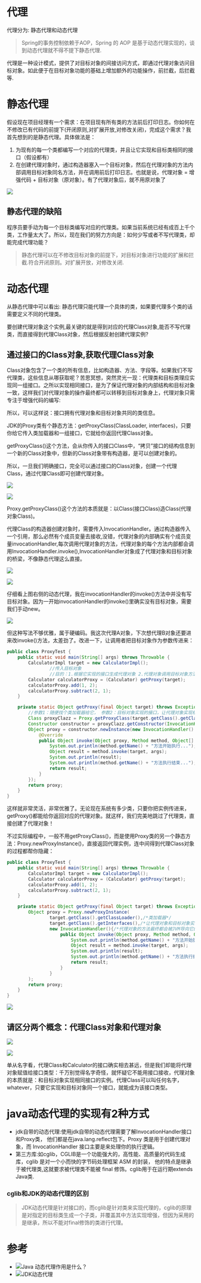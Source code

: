 # 代理

代理分为: 静态代理和动态代理

>Spring的事务控制依赖于AOP，Spring 的 AOP 是基于动态代理实现的，谈到动态代理就不得不提下静态代理.

代理是一种设计模式，提供了对目标对象的间接访问方式，即通过代理对象访问目标对象。如此便于在目标对象功能的基础上增加额外的功能操作，前拦截，后拦截等.

# 静态代理

假设现在项目经理有一个需求：在项目现有所有类的方法前后打印日志。你如何在不修改已有代码的前提下(开闭原则,对扩展开放,对修改关闭)，完成这个需求？我首先想到的是静态代理。具体做法是：

1. 为现有的每一个类都编写一个对应的代理类，并且让它实现和目标类相同的接口（假设都有）
2. 在创建代理对象时，通过构造器塞入一个目标对象，然后在代理对象的方法内部调用目标对象同名方法，并在调用前后打印日志。也就是说，代理对象 = 增强代码 + 目标对象（原对象）。有了代理对象后，就不用原对象了

![](pics/静态代理图.jpg)

## 静态代理的缺陷

程序员要手动为每一个目标类编写对应的代理类。如果当前系统已经有成百上千个类，工作量太大了。所以，现在我们的努力方向是：如何少写或者不写代理类，却能完成代理功能？

>静态代理可以在不修改目标对象的前提下，对目标对象进行功能的扩展和拦截.符合开闭原则。对扩展开放，对修改关闭.

# 动态代理

从静态代理中可以看出: 静态代理只能代理一个具体的类，如果要代理多个类的话需要定义不同的代理类。

要创建代理对象这个实例,最关键的就是得到对应的代理Class对象,能否不写代理类，而直接得到代理Class对象，然后根据反射创建代理实例?

## 通过接口的Class对象,获取代理Class对象

Class对象包含了一个类的所有信息，比如构造器、方法、字段等。如果我们不写代理类，这些信息从哪获取呢？苦思冥想，突然灵光一现：代理类和目标类理应实现同一组接口。之所以实现相同接口，是为了保证代理对象的内部结构和目标对象一致，这样我们对代理对象的操作最终都可以转移到目标对象身上，代理对象只需专注于增强代码的编写:

所以，可以这样说：接口拥有代理对象和目标对象共同的类信息。

JDK的Proxy类有个静态方法：getProxyClass(ClassLoader, interfaces)，只要你给它传入类加载器和一组接口，它就给你返回代理Class对象。

getProxyClass()这个方法，会从你传入的接口Class中，“拷贝”接口的结构信息到一个新的Class对象中，但新的Class对象带有构造器，是可以创建对象的。

所以，一旦我们明确接口，完全可以通过接口的Class对象，创建一个代理Class，通过代理Class即可创建代理对象。

![](pics/动态代理01.jpg)

![](pics/动态代理02.jpg)

Proxy.getProxyClass()这个方法的本质就是：以Class(接口Class)造Class(代理对象Class)。

代理Class的构造器创建对象时，需要传入InvocationHandler。通过构造器传入一个引用，那么必然有个成员变量去接收,没错，代理对象的内部确实有个成员变量invocationHandler,每次调用代理对象的方法，代理对象的每个方法内部都会调用InvocationHandler.invoke(),InvocationHandler对象成了代理对象和目标对象的桥梁，不像静态代理这么直接。

![](pics/动态代理03.jpg)

![](pics/动态代理04.jpg)

仔细看上图右侧的动态代理，我在invocationHandler的invoke()方法中并没有写目标对象。因为一开始invocationHandler的invoke()里确实没有目标对象，需要我们手动new。

![](pics/动态代理05.jpg)

但这种写法不够优雅，属于硬编码。我这次代理A对象，下次想代理B对象还要进来改invoke()方法，太差劲了。改进一下，让调用者把目标对象作为参数传进来：

```java
public class ProxyTest {
	public static void main(String[] args) throws Throwable {
		CalculatorImpl target = new CalculatorImpl();
                //传入目标对象
                //目的：1.根据它实现的接口生成代理对象 2.代理对象调用目标对象方法
		Calculator calculatorProxy = (Calculator) getProxy(target);
		calculatorProxy.add(1, 2);
		calculatorProxy.subtract(2, 1);
	}

	private static Object getProxy(final Object target) throws Exception {
		//参数1：随便找个类加载器给它， 参数2：目标对象实现的接口，让代理对象实现相同接口
		Class proxyClazz = Proxy.getProxyClass(target.getClass().getClassLoader(), target.getClass().getInterfaces());
		Constructor constructor = proxyClazz.getConstructor(InvocationHandler.class);
		Object proxy = constructor.newInstance(new InvocationHandler() {
			@Override
			public Object invoke(Object proxy, Method method, Object[] args) throws Throwable {
				System.out.println(method.getName() + "方法开始执行...");
				Object result = method.invoke(target, args);
				System.out.println(result);
				System.out.println(method.getName() + "方法执行结束...");
				return result;
			}
		});
		return proxy;
	}
}
```

这样就非常灵活，非常优雅了。无论现在系统有多少类，只要你把实例传进来，getProxy()都能给你返回对应的代理对象。就这样，我们完美地跳过了代理类，直接创建了代理对象！

不过实际编程中，一般不用getProxyClass()，而是使用Proxy类的另一个静态方法：Proxy.newProxyInstance()，直接返回代理实例，连中间得到代理Class对象的过程都帮你隐藏：

```java
public class ProxyTest {
	public static void main(String[] args) throws Throwable {
		CalculatorImpl target = new CalculatorImpl();
		Calculator calculatorProxy = (Calculator) getProxy(target);
		calculatorProxy.add(1, 2);
		calculatorProxy.subtract(2, 1);
	}

	private static Object getProxy(final Object target) throws Exception {
		Object proxy = Proxy.newProxyInstance(
				target.getClass().getClassLoader(),/*类加载器*/
				target.getClass().getInterfaces(),/*让代理对象和目标对象实现相同接口*/
				new InvocationHandler(){/*代理对象的方法最终都会被JVM导向它的invoke方法*/
					public Object invoke(Object proxy, Method method, Object[] args) throws Throwable {
						System.out.println(method.getName() + "方法开始执行...");
						Object result = method.invoke(target, args);
						System.out.println(result);
						System.out.println(method.getName() + "方法执行结束...");
						return result;
					}
				}
		);
		return proxy;
	}
}
```

![](pics/动态代理06.jpg)

## 请区分两个概念：代理Class对象和代理对象

![](pics/动态代理07.jpg)

![](pics/动态代理08.jpg)

单从名字看，代理Class和Calculator的接口确实相去甚远，但是我们却能将代理对象赋值给接口类型：千万别觉得名字奇怪，就怀疑它不能用接口接收，代理对象的本质就是：和目标对象实现相同接口的实例。代理Class可以叫任何名字，whatever，只要它实现和目标对象同一个接口，就能成为该接口类型。

# java动态代理的实现有2种方式

* jdk自带的动态代理:使用jdk自带的动态代理需要了解InvocationHandler接口和Proxy类，
他们都是在java.lang.reflect包下。Proxy 类是用于创建代理对象，而 InvocationHandler 接口主要是来处理你的执行逻辑。
* 第三方库:如cglib，CGLIB是一个功能强大的，高性能、高质量的代码生成库，cglib 是对一个小而快的字节码处理框架 ASM 的封装， 他的特点是继承于被代理类,这就要求被代理类不能被 final 修饰。cglib用于在运行期extends Java类.

### cglib和JDK的动态代理的区别

>JDK动态代理是针对接口的，而cglib是针对类来实现代理的，cglib的原理是对指定的目标类生成一个子类，并覆盖其中方法实现增强，但因为采用的是继承，所以不能对final修饰的类进行代理。

# 参考

- ![Java 动态代理作用是什么？](https://www.zhihu.com/question/20794107/answer/658139129)
- ![JDK动态代理](https://zhuanlan.zhihu.com/p/62534874)